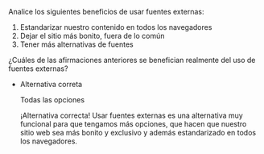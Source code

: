 Analice los siguientes beneficios de usar fuentes externas:

1. Estandarizar nuestro contenido en todos los navegadores
2. Dejar el sitio más bonito, fuera de lo común
3. Tener más alternativas de fuentes

¿Cuáles de las afirmaciones anteriores se benefician realmente del uso de fuentes externas?

    
- Alternativa correta
    
    Todas las opciones
    
    ¡Alternativa correcta! Usar fuentes externas es una alternativa muy funcional para que tengamos más opciones, que hacen que nuestro sitio web sea más bonito y exclusivo y además estandarizado en todos los navegadores.